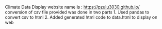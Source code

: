 Climate Data Display website name is : https://pzulu3030.github.io/
conversion of csv file provided was done in two parts
    1. Used pandas to convert csv to html
    2. Added generated html code to data.html to display on web
    


